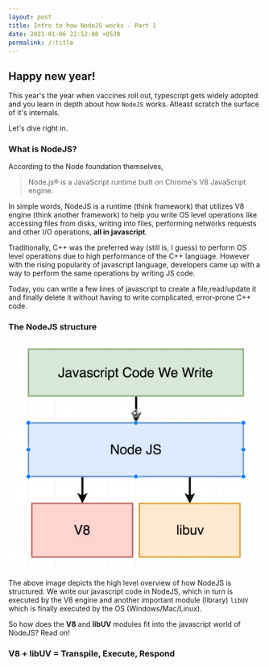 ```yaml
---
layout: post
title: Intro to how NodeJS works - Part 1
date: 2021-01-06 22:52:00 +0530
permalink: /:title
---
```


## Happy new year!

This year's the year when vaccines roll out, typescript gets widely adopted and you learn in depth about how `NodeJS` works. Atleast scratch the surface of it's internals.

Let's dive right in.

### What is NodeJS?
According to the Node foundation themselves,
>Node.js® is a JavaScript runtime built on Chrome's V8 JavaScript engine.

In simple words, NodeJS is a runtime (think framework) that utilizes V8 engine (think another framework) to help you write OS level operations like accessing files from disks, writing into files, performing networks requests and other I/O operations, __all in javascript__.

Traditionally, C++ was the preferred way (still is, I guess) to perform OS level operations due to high performance of the C++ language. However with the rising popularity of javascript language, developers came up with a way to perform the same operations by writing JS code.

Today, you can write a few lines of javascript to create a file,read/update it and finally delete it without having to write complicated, error-prone C++ code.

### The NodeJS structure
![node_structure_image](./images/node_structure.png "Structure of NodeJS internals")

The above image depicts the high level overview of how NodeJS is structured. We write our javascript code in NodeJS, which in turn is executed by the V8 engine and another important module (library) `libUV` which is finally executed by the OS (Windows/Mac/Linux).

So how does the __V8__ and __libUV__ modules fit into the javascript world of NodeJS? Read on!

### V8 + libUV = Transpile, Execute, Respond